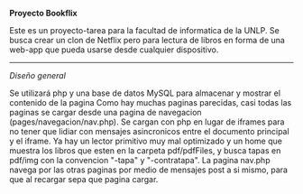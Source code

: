 **Proyecto Bookflix**

Este es un proyecto-tarea para la facultad de informatica de la UNLP.
Se busca crear un clon de Netflix pero para lectura de libros en forma de una web-app que pueda usarse desde cualquier dispositivo.

----

*Diseño general*

Se utilizará php y una base de datos MySQL para almacenar y mostrar el contenido de la pagina
Como hay muchas paginas parecidas, casi todas las paginas se cargar desde una pagina de navegacion (pages/navegacion/nav.php). Se cargan con php en lugar de iframes 
para no tener que lidiar con mensajes asincronicos entre el documento principal y el iframe.
Ya hay un lector primitivo muy mal optimizado y un home que muestra los libros que esten en la carpeta pdf/pdfFiles, y busca tapas en pdf/img con la convencion
"<nombreArchivo>-tapa" y "<nombreArchivo>-contratapa".
La pagina nav.php navega por las otras paginas por medio de mensajes post a si mismo, para que al recargar sepa que pagina cargar.
